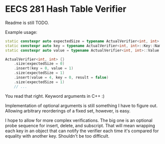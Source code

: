 # EECS 281 Hash Table Verifier

Readme is still TODO.

Example usage:

```cpp
static constexpr auto expectedSize = typename ActualVerifier<int, int>::ExpectedSize::NamedParam {};
static constexpr auto key = typename ActualVerifier<int, int>::Key::NamedParam {};
static constexpr auto value = typename ActualVerifier<int, int>::Value::NamedParam {};

ActualVerifier<int, int> {}
    .size(expectedSize = 0)
    .insert(key = 0, value = 1)
    .size(expectedSize = 1)
    .insert(value = 4, key = 0, result = false)
    .size(expectedSize = 1)
    // ...
```

You read that right. Keyword arguments in C++ :)

Implementation of optional arguments is still something I have to figure out. Allowing arbitrary reorderings of a fixed set, however, is easy.

I hope to allow for more complex verifications. The big one is an optional probe sequence for insert, delete, and subscript. That will mean wrapping each key in an object that can notify the verifier each time it's compared for equality with another key. Shouldn't be too difficult.
